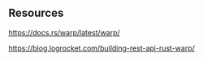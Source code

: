 ## Resources

<https://docs.rs/warp/latest/warp/>

<https://blog.logrocket.com/building-rest-api-rust-warp/>
